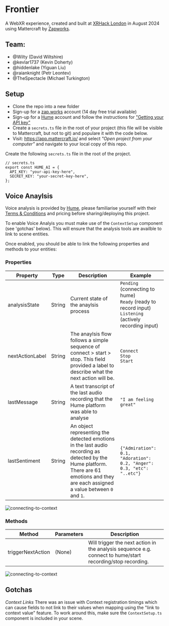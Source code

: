 # Frontier

A WebXR experience, created and built at [XRHack London](https://www.xrhack.com/london) in August 2024 using Mattercraft by [Zapworks](https://zap.works/mattercraft/).

## Team:

- @Wilty (David Wiltshire)
- @kevlar1737 (Kevin Doherty)
- @hiddenlake (Yiguan Liu)
- @raianknight (Petr Leontev)
- @TheSpectacle (Michael Turkington)

## Setup

- Clone the repo into a new folder
- Sign-up for a [zap.works](https://zap.works/) account (14 day free trial available)
- Sign-up for a [Hume](https://dev.hume.ai/) account and follow the instructions for ["Getting your API key"](https://dev.hume.ai/docs/introduction/api-key)
- Create a `secrets.ts` file in the root of your project (this file will be visible to Mattercraft, but not to git) and populare it with the code below.
- Visit: https://app.mattercraft.io/ and select _"Open project from your computer"_ and navigate to your local copy of this repo.

Create the following `secrets.ts` file in the root of the project.

```
// secrets.ts
export const HUME_AI = {
  API_KEY: "your-api-key-here",
  SECRET_KEY: "your-secret-key-here",
};
```

## Voice Anaylsis

Voice analysis is provided by [Hume](https://platform.hume.ai/), please familiarise yourself with their [Terms & Conditions](https://platform.hume.ai/policies/terms-of-use) and pricing before sharing/deploying this project.

To enable Voice Analyis you must make use of the `ContextSetup` component (see 'gotchas' below). This will ensure that the analysis tools are availble to link to scene entities.

Once enabled, you should be able to link the following properties and methods to your entities:

### Properties

| Property        | Type   | Description                                                                                                                                                                              | Example                                                                                                         |
| --------------- | ------ | ---------------------------------------------------------------------------------------------------------------------------------------------------------------------------------------- | --------------------------------------------------------------------------------------------------------------- |
| analysisState   | String | Current state of the anaylsis process                                                                                                                                                    | `Pending` (connecting to hume)<br />`Ready` (ready to record input)<br />`Listening` (actively recording input) |
| nextActionLabel | String | The anaylsis flow follows a simple sequence of connect > start > stop. This field provided a label to describe what the next action will be.                                             | `Connect`<br />`Stop`<br />`Start`                                                                              |
| lastMessage     | String | A text transcript of the last audio recording that the Hume platform was able to analyse                                                                                                 | `"I am feeling great"`                                                                                          |
| lastSentiment   | String | An object representing the detected emotions in the last audio recording as detected by the Hume platform. There are 61 emotions and they are each assigned a value between `0` and `1`. | `{"Admiration": 0.1, "Adoration": 0.2, "Anger": 0.3, "etc": "..etc"}`<br />                                     |

![connecting-to-context](Documentation/images/connecting-to-context-property.png)

### Methods

| Method            | Parameters | Description                                                                                                |
| ----------------- | ---------- | ---------------------------------------------------------------------------------------------------------- |
| triggerNextAction | (None)     | Will trigger the next action in the analysis sequence e.g. connect to hume/start recording/stop recording. |

![connecting-to-context](Documentation/images/calling-a-context-method.png)

## Gotchas

_Context Links_
There was an issue with Context registration timings which can cause fields to not link to their values when mapping using the "link to context value" feature. To work around this, make sure the `ContextSetup.ts` component is included in your scene.
